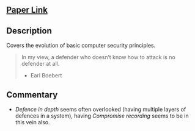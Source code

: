 ## [Paper Link](https://comp97109.doc.ic.ac.uk/reading/look-at-1975.pdf)

## Description
Covers the evolution of basic computer security principles.

> In my view, a defender who doesn’t know how to attack is no defender at all. 
> - Earl Boebert
## Commentary
- *Defence in depth* seems often overlooked (having multiple layers of defences in a system), having *Compromise recording* seems to be in this vein also.
